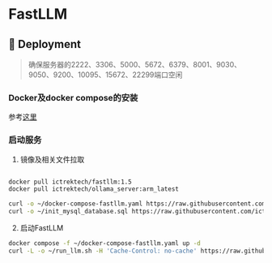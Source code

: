 
# FastLLM

## 💼 Deployment
> 确保服务器的2222、3306、5000、5672、6379、8001、9030、9050、9200、10095、15672、22299端口空闲

### Docker及docker compose的安装
参考[这里](https://docs.docker.com/engine/install/)

### 启动服务
1. 镜像及相关文件拉取
```bash

docker pull ictrektech/fastllm:1.5
docker pull ictrektech/ollama_server:arm_latest

curl -o ~/docker-compose-fastllm.yaml https://raw.githubusercontent.com/ictrektech/pubsh/main/docker-compose-fastllm.yaml
curl -o ~/init_mysql_database.sql https://raw.githubusercontent.com/ictrektech/pubsh/main/init_mysql_database.sql
```

2. 启动FastLLM
```bash
docker compose -f ~/docker-compose-fastllm.yaml up -d
curl -L -o ~/run_llm.sh -H 'Cache-Control: no-cache' https://raw.githubusercontent.com/ictrektech/pubsh/main/run_llm.sh && bash ~/run_llm.sh
```
